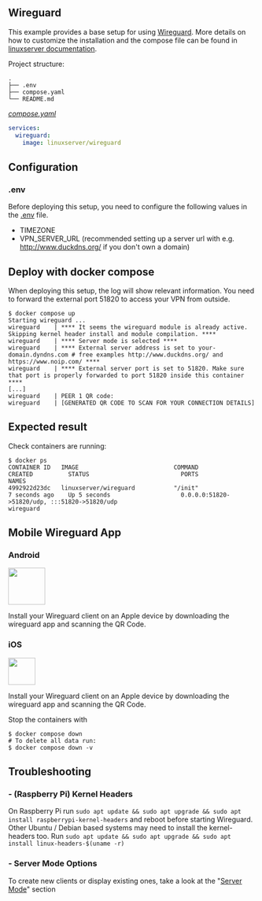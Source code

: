 ## Wireguard
This example provides a base setup for using [Wireguard](https://www.wireguard.com/).
More details on how to customize the installation and the compose file can be found in [linuxserver documentation](https://hub.docker.com/r/linuxserver/wireguard).

Project structure:
```
.
├── .env
├── compose.yaml
└── README.md
```

[_compose.yaml_](compose.yml)
``` yaml
services:
  wireguard:
    image: linuxserver/wireguard
```

## Configuration

### .env
Before deploying this setup, you need to configure the following values in the [.env](.env) file.
- TIMEZONE
- VPN_SERVER_URL (recommended setting up a server url with e.g. http://www.duckdns.org/ if you don't own a domain)

## Deploy with docker compose
When deploying this setup, the log will show relevant information. You need to forward the external port 51820 to access your VPN from outside. 

``` shell
$ docker compose up
Starting wireguard ...
wireguard    | **** It seems the wireguard module is already active. Skipping kernel header install and module compilation. ****
wireguard    | **** Server mode is selected ****
wireguard    | **** External server address is set to your-domain.dyndns.com # free examples http://www.duckdns.org/ and https://www.noip.com/ ****
wireguard    | **** External server port is set to 51820. Make sure that port is properly forwarded to port 51820 inside this container ****
[...]
wireguard    | PEER 1 QR code:
wireguard    | [GENERATED QR CODE TO SCAN FOR YOUR CONNECTION DETAILS]

```

## Expected result

Check containers are running:
```
$ docker ps
CONTAINER ID   IMAGE                           COMMAND                  CREATED          STATUS                          PORTS                                                                                  NAMES
4992922d23dc   linuxserver/wireguard           "/init"                  7 seconds ago    Up 5 seconds                    0.0.0.0:51820->51820/udp, :::51820->51820/udp                                          wireguard
```

## Mobile Wireguard App

### Android
<a href="https://play.google.com/store/apps/details?id=com.wireguard.android"><img src="https://play.google.com/intl/en_us/badges/images/generic/en_badge_web_generic.png" height="75"></a>

Install your Wireguard client on an Apple device by downloading the wireguard app and scanning the QR Code.

### iOS
<a href="https://apps.apple.com/de/app/wireguard/id1441195209"><img src="https://www.apple.com/de/itunes/link/images/link_badge_appstore_large_2x.png" height="55"></a>

Install your Wireguard client on an Apple device by downloading the wireguard app and scanning the QR Code.

Stop the containers with
``` shell
$ docker compose down
# To delete all data run:
$ docker compose down -v
```

## Troubleshooting

### - (Raspberry Pi) Kernel Headers
  On Raspberry Pi run `sudo apt update && sudo apt upgrade && sudo apt install raspberrypi-kernel-headers` and reboot before starting Wireguard.
  Other Ubuntu / Debian based systems may need to install the kernel-headers too. Run `sudo apt update && sudo apt upgrade && sudo apt install linux-headers-$(uname -r)`
  
### - Server Mode Options
  To create new clients or display existing ones, take a look at the "[Server Mode](https://hub.docker.com/r/linuxserver/wireguard)" section